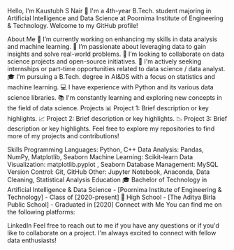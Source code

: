 Hello, I'm Kaustubh S Nair 👋
I'm a 4th-year B.Tech. student majoring in Artificial Intelligence and Data Science at Poornima Institute of Engineering & Technology. Welcome to my GitHub profile!

About Me
🔭 I’m currently working on enhancing my skills in data analysis and machine learning.
🌱 I’m passionate about leveraging data to gain insights and solve real-world problems.
👯 I’m looking to collaborate on data science projects and open-source initiatives.
💼 I'm actively seeking internships or part-time opportunities related to data science / data analyst.
🎓 I'm pursuing a B.Tech. degree in AI&DS with a focus on statistics and machine learning.
💻 I have experience with Python and its various data science libraries.
📚 I'm constantly learning and exploring new concepts in the field of data science.
Projects
📊 Project 1: Brief description or key highlights.
📈 Project 2: Brief description or key highlights.
📉 Project 3: Brief description or key highlights.
Feel free to explore my repositories to find more of my projects and contributions!

Skills
Programming Languages: Python, C++
Data Analysis: Pandas, NumPy, Matplotlib, Seaborn
Machine Learning: Scikit-learn
Data Visualization: matplotlib.pyplot , Seaborn
Database Management: MySQL
Version Control: Git, GitHub
Other: Jupyter Notebook, Anaconda, Data Cleaning, Statistical Analysis
Education
🎓 Bachelor of Technology in Artificial Intelligence & Data Science - [Poornima Institute of Engineering & Technology] - Class of [2020-present]
🏫 High School - [The Aditya Birla Public School] - Graduated in [2020]
Connect with Me
You can find me on the following platforms:

LinkedIn
Feel free to reach out to me if you have any questions or if you'd like to collaborate on a project. I'm always excited to connect with fellow data enthusiasts!

<!---
kaustubhnair02/kaustubhnair02 is a ✨ special ✨ repository because its `README.md` (this file) appears on your GitHub profile.
You can click the Preview link to take a look at your changes.
--->
